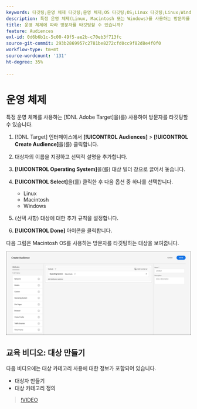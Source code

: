 ```yaml
---
keywords: 타깃팅;운영 체제 타깃팅;운영 체제;OS 타깃팅;OS;Linux 타깃팅;Linux;Windows 타깃팅;windows;macintosh 타깃팅;macintosh;mac;mac 타깃팅;win;win 타깃팅
description: 특정 운영 체제(Linux, Macintosh 또는 Windows)를 사용하는 방문자를 타깃팅하는 방법에 대해 알아봅니다.
title: 운영 체제에 따라 방문자를 타깃팅할 수 있습니까?
feature: Audiences
exl-id: 0d6b6b1c-5c00-49f5-ae2b-c70eb3f713fc
source-git-commit: 293b2869957c2781be8272cfd0cc9f82d8e4f0f0
workflow-type: tm+mt
source-wordcount: '131'
ht-degree: 35%

---
```


# 운영 체제

특정 운영 체제를 사용하는 [!DNL Adobe Target]을(를) 사용하여 방문자를 타깃팅할 수 있습니다.

1. [!DNL Target] 인터페이스에서 **[!UICONTROL Audiences]** > **[!UICONTROL Create Audience]**&#x200B;을(를) 클릭합니다.
1. 대상자의 이름을 지정하고 선택적 설명을 추가합니다.
1. **[!UICONTROL Operating System]**&#x200B;을(를) 대상 빌더 창으로 끌어서 놓습니다.
1. **[!UICONTROL Select]**&#x200B;을(를) 클릭한 후 다음 옵션 중 하나를 선택합니다.

   * Linux
   * Macintosh
   * Windows

1. (선택 사항) 대상에 대한 추가 규칙을 설정합니다.
1. **[!UICONTROL Done]** 아이콘을 클릭합니다.

다음 그림은 Macintosh OS를 사용하는 방문자를 타깃팅하는 대상을 보여줍니다.

![target_os 이미지](assets/target_os.png)

## 교육 비디오: 대상 만들기

다음 비디오에는 대상 카테고리 사용에 대한 정보가 포함되어 있습니다.

* 대상자 만들기
* 대상 카테고리 정의

>[!VIDEO](https://video.tv.adobe.com/v/17392)
